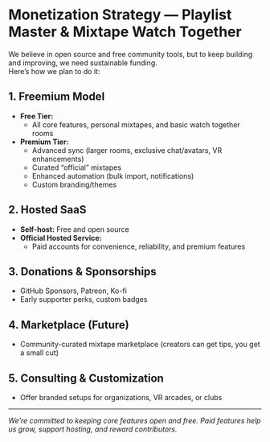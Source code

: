 # Monetization Strategy — Playlist Master & Mixtape Watch Together

We believe in open source and free community tools, but to keep building and improving, we need sustainable funding.  
Here’s how we plan to do it:

## 1. Freemium Model

- **Free Tier:**  
  - All core features, personal mixtapes, and basic watch together rooms
- **Premium Tier:**  
  - Advanced sync (larger rooms, exclusive chat/avatars, VR enhancements)
  - Curated “official” mixtapes
  - Enhanced automation (bulk import, notifications)
  - Custom branding/themes

## 2. Hosted SaaS

- **Self-host:** Free and open source
- **Official Hosted Service:**  
  - Paid accounts for convenience, reliability, and premium features

## 3. Donations & Sponsorships

- GitHub Sponsors, Patreon, Ko-fi
- Early supporter perks, custom badges

## 4. Marketplace (Future)

- Community-curated mixtape marketplace (creators can get tips, you get a small cut)

## 5. Consulting & Customization

- Offer branded setups for organizations, VR arcades, or clubs

---

*We’re committed to keeping core features open and free. Paid features help us grow, support hosting, and reward contributors.*
